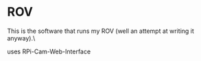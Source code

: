 # ROV

This is the software that runs my ROV (well an attempt at writing it anyway).\


uses RPi-Cam-Web-Interface 
